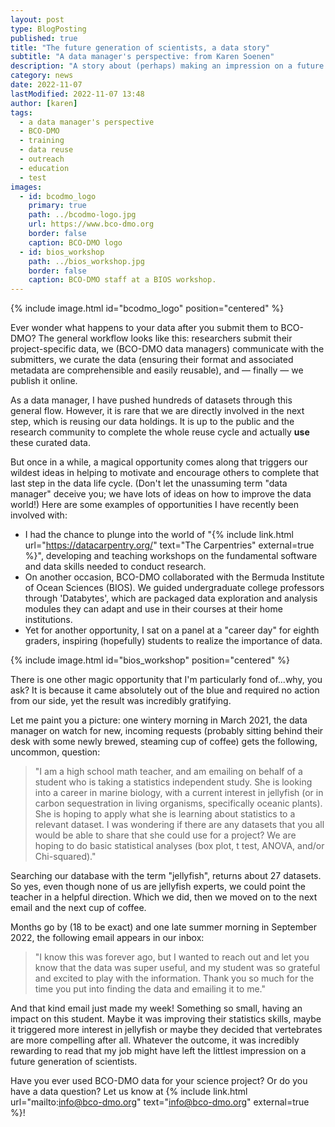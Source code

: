 ```yaml
---
layout: post
type: BlogPosting
published: true
title: "The future generation of scientists, a data story"
subtitle: "A data manager's perspective: from Karen Soenen"
description: "A story about (perhaps) making an impression on a future generation of scientists."
category: news
date: 2022-11-07
lastModified: 2022-11-07 13:48
author: [karen]
tags: 
  - a data manager's perspective
  - BCO-DMO
  - training
  - data reuse
  - outreach 
  - education
  - test
images:
  - id: bcodmo_logo
    primary: true
    path: ../bcodmo-logo.jpg
    url: https://www.bco-dmo.org
    border: false
    caption: BCO-DMO logo
  - id: bios_workshop
    path: ../bios_workshop.jpg
    border: false
    caption: BCO-DMO staff at a BIOS workshop.
---
```


{% include image.html id="bcodmo_logo" position="centered" %}

Ever wonder what happens to your data after you submit them to BCO-DMO? The general workflow looks like this: researchers submit their project-specific data, we (BCO-DMO data managers) communicate with the submitters, we curate the data (ensuring their format and associated metadata are comprehensible and easily reusable), and — finally — we publish it online.

As a data manager, I have pushed hundreds of datasets through this general flow. However, it is rare that we are directly involved in the next step, which is reusing our data holdings. It is up to the public and the research community to complete the whole reuse cycle and actually **use** these curated data. 

But once in a while, a magical opportunity comes along that triggers our wildest ideas in helping to motivate and encourage others to complete that last step in the data life cycle. (Don't let the unassuming term "data manager" deceive you; we have lots of ideas on how to improve the data world!) Here are some examples of opportunities I have recently been involved with:

- I had the chance to plunge into the world of "{% include link.html url="https://datacarpentry.org/" text="The Carpentries" external=true %}", developing and teaching workshops on the fundamental software and data skills needed to conduct research.
- On another occasion, BCO-DMO collaborated with the Bermuda Institute of Ocean Sciences (BIOS). We guided undergraduate college professors through 'Databytes', which are packaged data exploration and analysis modules they can adapt and use in their courses at their home institutions.
- Yet for another opportunity, I sat on a panel at a "career day" for eighth graders, inspiring (hopefully) students to realize the importance of data. 

{% include image.html id="bios_workshop" position="centered" %}

There is one other magic opportunity that I'm particularly fond of...why, you ask? It is because it came absolutely out of the blue and required no action from our side, yet the result was incredibly gratifying.

Let me paint you a picture: one wintery morning in March 2021, the data manager on watch for new, incoming requests (probably sitting behind their desk with some newly brewed, steaming cup of coffee) gets the following, uncommon, question:

>"I am a high school math teacher, and am emailing on behalf of a student who is taking a statistics independent study. She is looking into a career in marine biology, with a current interest in jellyfish (or in carbon sequestration in living organisms, specifically oceanic plants). She is hoping to apply what she is learning about statistics to a relevant dataset. I was wondering if there are any datasets that you all would be able to share that she could use for a project? We are hoping to do basic statistical analyses (box plot, t test, ANOVA, and/or Chi-squared)."

Searching our database with the term "jellyfish", returns about 27 datasets. So yes, even though none of us are jellyfish experts, we could point the teacher in a helpful direction. Which we did, then we moved on to the next email and the next cup of coffee.

Months go by (18 to be exact) and one late summer morning in September 2022, the following email appears in our inbox:
> "I know this was forever ago, but I wanted to reach out and let you know that the data was super useful, and my student was so grateful and excited to play with the information. Thank you so much for the time you put into finding the data and emailing it to me."

And that kind email just made my week! Something so small, having an impact on this student. Maybe it was improving their statistics skills, maybe it triggered more interest in jellyfish or maybe they decided that vertebrates are more compelling after all. Whatever the outcome, it was incredibly rewarding to read that my job might have left the littlest impression on a future generation of scientists.

Have you ever used BCO-DMO data for your science project? Or do you have a data question? Let us know at {% include link.html url="mailto:info@bco-dmo.org" text="info@bco-dmo.org" external=true %}!
